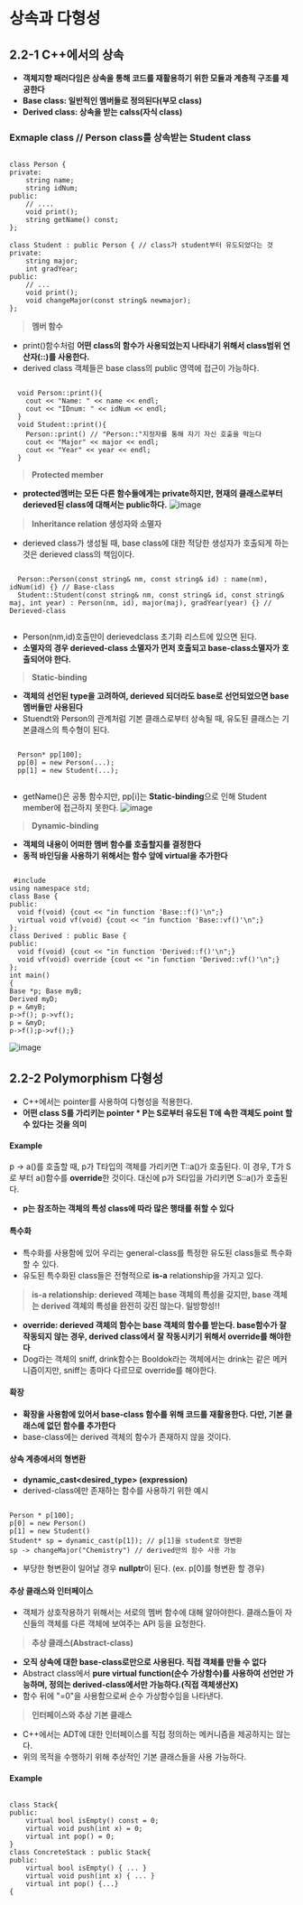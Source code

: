 상속과 다형성
===================
## 2.2-1 C++에서의 상속
* **객체지향 패러다임은 상속을 통해 코드를 재활용하기 위한 모듈과 계층적 구조를 제공한다**
* **Base class: 일반적인 멤버들로 정의된다(부모 class)**
* **Derived class: 상속을 받는 calss(자식 class)**
### Exmaple class // Person class를 상속받는 Student class
<pre><code>
class Person {
private:
	string name;
	string idNum;
public:
	// ....
	void print();
	string getName() const;
};

class Student : public Person { // class가 student부터 유도되었다는 것
private:
	string major;
	int gradYear;
public:
	// ... 
	void print();
	void changeMajor(const string& newmajor);
};</code></pre>
  > **멤버 함수**
  * print()함수처럼 **어떤 class의 함수가 사용되었는지 나타내기 위해서 class범위 연산자(::)를 사용한다.**
  * derived class 객체들은 base class의 public 영역에 접근이 가능하다.
  <pre><code>
  void Person::print(){
    cout << "Name: " << name << endl;
    cout << "IDnum: " << idNum << endl;
  }
  void Student::print(){
    Person::print() // "Person::"지정자를 통해 자기 자신 호출을 막는다
    cout << "Major" << major << endl;
    cout << "Year" << year << endl;
  }</code></pre>
  > **Protected member**
  * **protected멤버는 모든 다른 함수들에게는 private하지만, 현재의 클래스로부터 derieved된 class에 대해서는 public하다.**
  ![image](https://user-images.githubusercontent.com/50229148/107111389-1ebb3a80-6893-11eb-968e-c0379e154cf8.png)
  > **Inheritance relation 생성자와 소멸자**
  * derieved class가 생성될 때, base class에 대한 적당한 생성자가 호출되게 하는 것은 derieved class의 책임이다.
  <pre><code>
  Person::Person(const string& nm, const string& id) : name(nm), idNum(id) {} // Base-class
  Student::Student(const string& nm, const string& id, const string& maj, int year) : Person(nm, id), major(maj), gradYear(year) {} // Derieved-class
  </code></pre>
  * Person(nm,id)호출만이 derievedclass 초기화 리스트에 있으면 된다.
  * **소멸자의 경우 derieved-class 소멸자가 먼저 호출되고 base-class소멸자가 호출되어야 한다.**
  > **Static-binding** 
  * **객체의 선언된 type을 고려하여, derieved 되더라도 base로 선언되었으면 base멤버들만 사용된다**
  * Stuendt와 Person의 관계처럼 기본 클래스로부터 상속될 때, 유도된 클래스는 기본클래스의 특수형이 된다.
  <pre><code>
  Person* pp[100];
  pp[0] = new Person(...);
  pp[1] = new Student(...);
  </code></pre>
  * getName()은 공통 함수지만, pp[i]는 **Static-binding**으로 인해 Student member에 접근하지 못한다.
  ![image](https://user-images.githubusercontent.com/50229148/107111410-4b6f5200-6893-11eb-927c-f1a4127d1391.png)
  > **Dynamic-binding** 
  * **객체의 내용이 어떠한 멤버 함수를 호출할지를 결정한다**
  * **동적 바인딩을 사용하기 위해서는 함수 앞에 virtual을 추가한다**
  <pre><code>
 #include <iostream>
using namespace std;
class Base {
public:
  void f(void) {cout << "in function 'Base::f()'\n";}
  virtual void vf(void) {cout << "in function 'Base::vf()'\n";}
};
class Derived : public Base {
public:
  void f(void) {cout << "in function 'Derived::f()'\n";}
  void vf(void) override {cout << "in function 'Derived::vf()'\n";}
};
int main()
{
Base *p; Base myB;
Derived myD;
p = &myB;
p->f(); p->vf();
p = &myD;
p->f();p->vf();}
</code></pre>
![image](https://user-images.githubusercontent.com/50229148/107111700-65119900-6895-11eb-8a73-104464f85376.png)
## 2.2-2 Polymorphism 다형성
* C++에서는 pointer를 사용하여 다형성을 적용한다.
* **어떤 class S를 가리키는 pointer * P는 S로부터 유도된 T에 속한 객체도 point 할 수 있다는 것을 의미**
#### Example
p -> a()를 호출할 때, p가 T타입의 객체를 가리키면 T::a()가 호출된다. 이 경우, T가 S로 부터 a()함수를 **override**한 것이다.
대신에 p가 S타입을 가리키면 S::a()가 호출된다.
* **p는 참조하는 객체의 특성 class에 따라 많은 행태를 취할 수 있다**
#### 특수화
* 특수화를 사용함에 있어 우리는 general-class를 특정한 유도된 class들로 특수화할 수 있다.
* 유도된 특수화된 class들은 전형적으로 **is-a** relationship을 가지고 있다.
> **is-a relationship: derieved 객체는 base 객체의 특성을 갖지만, base 객체는 derived 객체의 특성을 완전히 갖진 않는다. 일방향성!!**
* **override: derieved 객체의 함수는 base 객체의 함수를 받는다. base함수가 잘 작동되지 않는 경우, derived class에서 잘 작동시키기 위해서 override를 해야한다**
* Dog라는 객체의 sniff, drink함수는 Booldok라는 객체에서는 drink는 같은 메커니즘이지만, sniff는 종마다 다르므로 override를 해야한다.
#### 확장
* **확장을 사용함에 있어서 base-class 함수를 위해 코드를 재활용한다. 다만, 기본 클래스에 없던 함수를 추가한다**
* base-class에는 derived 객체의 함수가 존재하지 않을 것이다.
#### 상속 계층에서의 형변환
* **dynamic_cast<desired_type> (expression)**
* derived-class에만 존재하는 함수를 사용하기 위한 예시
<pre><code>
Person * p[100];
p[0] = new Person()
p[1] = new Student()
Student* sp = dynamic_cast<Student*>(p[1]); // p[1]을 student로 형변환
sp -> changeMajor("Chemistry") // derived만의 함수 사용 가능
</code></pre>
* 부당한 형변환이 일어날 경우 **nullptr**이 된다. (ex. p[0]를 형변환 할 경우)
#### 추상 클래스와 인터페이스
* 객체가 상호작용하기 위해서는 서로의 멤버 함수에 대해 알아야한다. 클래스들이 자신들의 객체를 다른 객체에 보여주는 API 등을 요청한다.
> **추상 클래스(Abstract-class)**
* **오직 상속에 대한 base-class로만으로 사용된다. 직접 객체를 만들 수 없다**
* Abstract class에서 **pure virtual function(순수 가상함수)를 사용하여 선언만 가능하며, 정의는 derived-class에서만 가능하다.(직접 객체생산X)**
* 함수 뒤에 "=0"을 사용함으로써 순수 가상함수임을 나타낸다.
> **인터페이스와 추상 기본 클래스**
* C++에서는 ADT에 대한 인터페이스를 직접 정의하는 메커니즘을 제공하지는 않는다.
* 위의 목적을 수행하기 위해 추상적인 기본 클래스들을 사용 가능하다.
#### Example
<pre><code>
class Stack{
public:
	virtual bool isEmpty() const = 0;
	virtual void push(int x) = 0;
	virtual int pop() = 0;
}
class ConcreteStack : public Stack{
public:
	virtual bool isEmpty() { ... }
	virtual void push(int x) { ... }
	virtual int pop() {...}
{
</code></pre>





